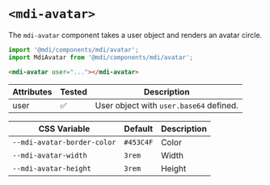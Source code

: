 # `<mdi-avatar>`

The `mdi-avatar` component takes a user object and renders an avatar circle.

```typescript
import '@mdi/components/mdi/avatar';
import MdiAvatar from '@mdi/components/mdi/avatar';
```

```html
<mdi-avatar user="..."></mdi-avatar>
```

| Attributes | Tested   | Description |
| ---------- | -------- | ----------- |
| user       | &#x2705; | User object with `user.base64` defined. |


| CSS Variable        | Default   | Description |
| ------------------- | --------- | ----------- |
| `--mdi-avatar-border-color`  | `#453C4F` | Color       |
| `--mdi-avatar-width`  | `3rem`  | Width       |
| `--mdi-avatar-height` | `3rem`  | Height      |